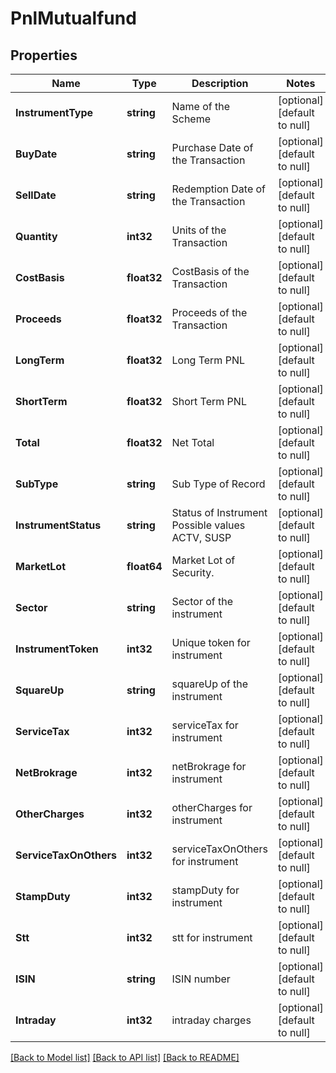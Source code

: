 # PnlMutualfund

## Properties
Name | Type | Description | Notes
------------ | ------------- | ------------- | -------------
**InstrumentType** | **string** | Name of the Scheme | [optional] [default to null]
**BuyDate** | **string** | Purchase Date of the Transaction | [optional] [default to null]
**SellDate** | **string** | Redemption Date of the Transaction | [optional] [default to null]
**Quantity** | **int32** | Units of the Transaction | [optional] [default to null]
**CostBasis** | **float32** | CostBasis of the Transaction | [optional] [default to null]
**Proceeds** | **float32** | Proceeds of the Transaction | [optional] [default to null]
**LongTerm** | **float32** | Long Term PNL | [optional] [default to null]
**ShortTerm** | **float32** | Short Term PNL | [optional] [default to null]
**Total** | **float32** | Net Total | [optional] [default to null]
**SubType** | **string** | Sub Type of Record | [optional] [default to null]
**InstrumentStatus** | **string** | Status of Instrument Possible values ACTV, SUSP | [optional] [default to null]
**MarketLot** | **float64** | Market Lot of Security. | [optional] [default to null]
**Sector** | **string** | Sector of the instrument | [optional] [default to null]
**InstrumentToken** | **int32** | Unique token for instrument | [optional] [default to null]
**SquareUp** | **string** | squareUp of the instrument | [optional] [default to null]
**ServiceTax** | **int32** | serviceTax for instrument | [optional] [default to null]
**NetBrokrage** | **int32** | netBrokrage for instrument | [optional] [default to null]
**OtherCharges** | **int32** | otherCharges for instrument | [optional] [default to null]
**ServiceTaxOnOthers** | **int32** | serviceTaxOnOthers for instrument | [optional] [default to null]
**StampDuty** | **int32** | stampDuty for instrument | [optional] [default to null]
**Stt** | **int32** | stt for instrument | [optional] [default to null]
**ISIN** | **string** | ISIN number | [optional] [default to null]
**Intraday** | **int32** | intraday charges | [optional] [default to null]

[[Back to Model list]](../README.md#documentation-for-models) [[Back to API list]](../README.md#documentation-for-api-endpoints) [[Back to README]](../README.md)

